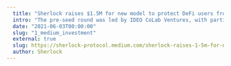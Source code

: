 ```yaml
---
  title: "Sherlock raises $1.5M for new model to protect DeFi users from smart contract exploits"
  intro: "The pre-seed round was led by IDEO CoLab Ventures, with participation from A.Capital, Scalar Capital, DeFi Alliance and many strategic angels."
  date: "2021-06-03T00:00:00"
  slug: "1_medium_investment"
  external: true
  slug: https://sherlock-protocol.medium.com/sherlock-raises-1-5m-for-new-model-to-protect-defi-users-from-smart-contract-exploits-8082160e3099
  author: Sherlock
---
```


